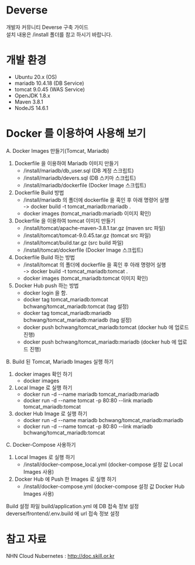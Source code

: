 # Deverse

개발자 커뮤니티 Deverse 구축 가이드 <br>
설치 내용은 /install 폴더를 참고 하시기 바랍니다.

# 개발 환경
* Ubuntu 20.x (OS)
* mariadb 10.4.18 (DB Service)
* tomcat 9.0.45 (WAS Service) 
* OpenJDK 1.8.x
* Maven 3.8.1
* NodeJS 14.6.1

# Docker 를 이용하여 사용해 보기
A. Docker Images 만들기(Tomcat, Mariadb)
1. Dockerfile 을 이용하여 Mariadb 이미지 만들기
   - /install/mariadb/db_user.sql (DB 계정 스크립트)
   - /install/mariadb/devers.sql (DB 스키마 스크립트)
   - /install/mariadb/dockerfile (Docker Image 스크립트)
2. Dockerfile Build 방법
   - /install/mariadb 의 폴더에 dockerfile 을 혹인 후 아래 명령어 실행<br>
     -> docker build -t tomcat_mariadb:mariadb .
   - docker images (tomcat_mariadb:mariadb 이미지 확인)
3. Dockerfile 을 이용하여 tomcat 이미지 만들기
   - /install/tomcat/apache-maven-3.8.1.tar.gz (maven src 파일)
   - /install/tomcat/tomcat-9.0.45.tar.gz (tomcat src 파일)
   - /install/tomcat/build.tar.gz (src build 파일)
   - /install/tomcat/dockerfile (Docker Image 스크립트)
4. Dockerfile Build 하는 방법
   - /install/tomcat 의 폴더에 dockerfile 을 혹인 후 아래 명령어 실행<br>
     -> docker build -t tomcat_mariadb:tomcat .
   - docker images (tomcat_mariadb:tomcat 이미지 확인)
5. Docker Hub push 하는 방법
   - docker login 을 함.
   - docker tag tomcat_mariadb:tomcat bchwang/tomcat_mariadb:tomcat (tag 설정)
   - docker tag tomcat_mariadb:mariadb bchwang/tomcat_mariadb:mariadb (tag 설정)
   - docker push bchwang/tomcat_mariadb:tomcat (docker hub 에 업로드 진행)
   - docker push bchwang/tomcat_mariadb:mariadb (docker hub 에 업로드 진행)


B. Build 된 Tomcat, Mariadb Images 실행 하기
1. docker images 확인 하기
   - docker images
2. Local Image 로 실행 하기
   - docker run -d --name mariadb tomcat_mariadb:mariadb
   - docker run -d --name tomcat -p 80:80 --link mariadb tomcat_mariadb:tomcat
3. docker Hub Image 로 실행 하기
   - docker run -d --name mariadb bchwang/tomcat_mariadb:mariadb
   - docker run -d --name tomcat -p 80:80 --link mariadb bchwang/tomcat_mariadb:tomcat


C. Docker-Compose 사용하기
1. Local Images 로 실행 하기
   - /install/docker-compose_local.yml (docker-compose 설정 값 Local Images 사용)
2. Docker Hub 에 Push 한 Images 로 실행 하기
   - /install/docker-compose.yml (docker-compose 설정 값 Docker Hub Images 사용)




Build 설정 파일
 build/application.yml 에 DB 접속 정보 설정<br>
 deverse/frontend/.env.build 에 url 접속 정보 설정
 
# 참고 자료
NHN Cloud Nubernetes : http://doc.skill.or.kr
